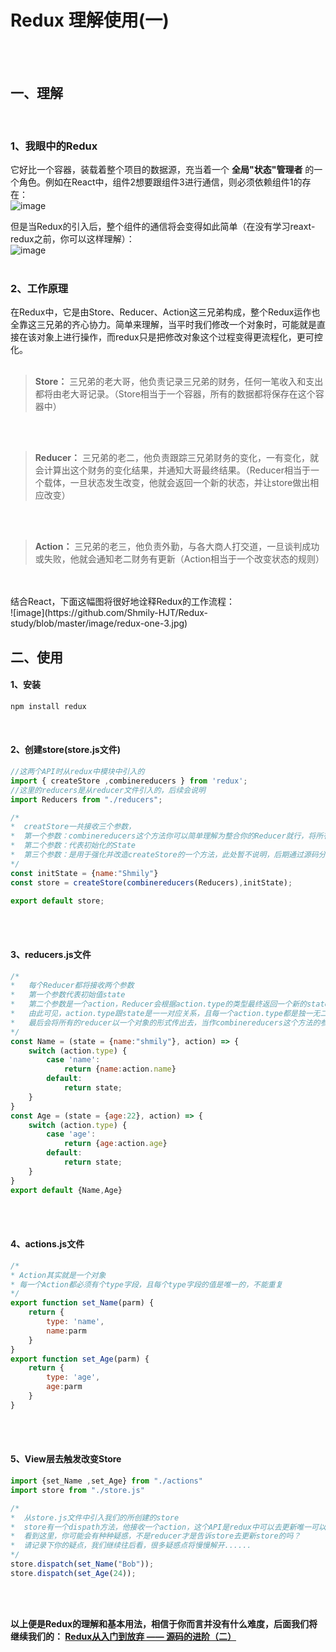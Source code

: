 # Redux 理解使用(一)
</br>
</br>

## 一、理解
</br>

### 1、我眼中的Redux
它好比一个容器，装载着整个项目的数据源，充当着一个 **全局"状态"管理者** 的一个角色。例如在React中，组件2想要跟组件3进行通信，则必须依赖组件1的存在：</br>
![image](https://github.com/Shmily-HJT/Redux-study/blob/master/image/redux-one-1.jpg)
</br>

但是当Redux的引入后，整个组件的通信将会变得如此简单（在没有学习reaxt-redux之前，你可以这样理解）：</br>
![image](https://github.com/Shmily-HJT/Redux-study/blob/master/image/redux-one-2.jpg)
</br>
</br>

### 2、工作原理
在Redux中，它是由Store、Reducer、Action这三兄弟构成，整个Redux运作也全靠这三兄弟的齐心协力。简单来理解，当平时我们修改一个对象时，可能就是直接在该对象上进行操作，而redux只是把修改对象这个过程变得更流程化，更可控化。
</br>
</br>
> **Store：** 三兄弟的老大哥，他负责记录三兄弟的财务，任何一笔收入和支出都将由老大哥记录。（Store相当于一个容器，所有的数据都将保存在这个容器中）

</br>
</br>

> **Reducer：** 三兄弟的老二，他负责跟踪三兄弟财务的变化，一有变化，就会计算出这个财务的变化结果，并通知大哥最终结果。（Reducer相当于一个载体，一旦状态发生改变，他就会返回一个新的状态，并让store做出相应改变）

</br>
</br>


> **Action：** 三兄弟的老三，他负责外勤，与各大商人打交道，一旦谈判成功或失败，他就会通知老二财务有更新（Action相当于一个改变状态的规则）

</br>
</br>
结合React，下面这幅图将很好地诠释Redux的工作流程：</br>
![image](https://github.com/Shmily-HJT/Redux-study/blob/master/image/redux-one-3.jpg)
</br>


## 二、使用
#### 1、安装
```javascript
npm install redux
```

</br>

#### 2、创建store(store.js文件)
```javascript
//这两个API时从redux中模块中引入的
import { createStore ,combinereducers } from 'redux';
//这里的reducers是从reducer文件引入的，后续会说明
import Reducers from "./reducers";

/*
*  creatStore一共接收三个参数，
*  第一个参数：combinereducers这个方法你可以简单理解为整合你的Reducer就行，将所有的Reducer整合成一个对象Reducers传入即可
*  第二个参数：代表初始化的State
*  第三个参数：是用于强化并改造createStore的一个方法，此处暂不说明，后期通过源码分析你将有深刻体会
*/
const initState = {name:"Shmily"}
const store = createStore(combinereducers(Reducers),initState);

export default store;
```
</br>
</br>

#### 3、reducers.js文件
```javascript
/*
*	每个Reducer都将接收两个参数
*	第一个参数代表初始值state
*	第二个参数是一个action，Reducer会根据action.type的类型最终返回一个新的state去覆盖以前的state
*	由此可见，action.type跟state是一一对应关系，且每一个action.type都是独一无二的
*	最后会将所有的reducer以一个对象的形式传出去，当作combinereducers这个方法的参数
*/
const Name = (state = {name:"shmily"}, action) => {
    switch (action.type) {
        case 'name':
            return {name:action.name}
        default:
            return state;
    }
}
const Age = (state = {age:22}, action) => {
    switch (action.type) {
        case 'age':
            return {age:action.age}
        default:
            return state;
    }
}
export default {Name,Age}
```
</br>
</br>

#### 4、actions.js文件
```javascript
/*
* Action其实就是一个对象
* 每一个Action都必须有个type字段，且每个type字段的值是唯一的，不能重复
*/
export function set_Name(parm) {
    return {
        type: 'name',
        name:parm
    }
}
export function set_Age(parm) {
    return {
        type: 'age',
        age:parm
    }
}
```
</br>
</br>

#### 5、View层去触发改变Store
```javascript
import {set_Name ,set_Age} from "./actions"
import store from "./store.js"

/*
*  从store.js文件中引入我们的所创建的store
*  store有一个dispath方法，他接收一个action，这个API是redux中可以去更新唯一可以更新state的API
*  看到这里，你可能会有种种疑惑，不是reducer才是告诉store去更新store的吗？
*  请记录下你的疑点，我们继续往后看，很多疑惑点将慢慢解开......
*/
store.dispatch(set_Name("Bob"));
store.dispatch(set_Age(24));
```
</br>
</br>


**以上便是Redux的理解和基本用法，相信于你而言并没有什么难度，后面我们将继续我们的： [Redux从入门到放弃 —— 源码的进阶（二）](https://github.com/Shmily-HJT/Redux-study/tree/master/%E6%BA%90%E7%A0%81%E7%9A%84%E8%BF%9B%E9%98%B6%EF%BC%88%E4%BA%8C%EF%BC%89)**


